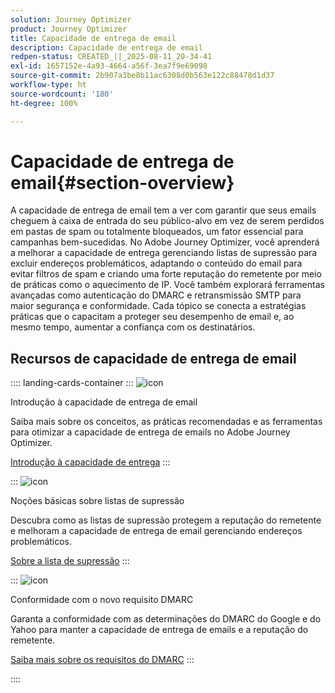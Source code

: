 ```yaml
---
solution: Journey Optimizer
product: Journey Optimizer
title: Capacidade de entrega de email
description: Capacidade de entrega de email
redpen-status: CREATED_||_2025-08-11_20-34-41
exl-id: 1657152e-4a93-4664-a56f-3ea7f9e69098
source-git-commit: 2b907a3be8b11ac6308d0b563e122c88478d1d37
workflow-type: ht
source-wordcount: '180'
ht-degree: 100%

---
```


# Capacidade de entrega de email{#section-overview}

A capacidade de entrega de email tem a ver com garantir que seus emails cheguem à caixa de entrada do seu público-alvo em vez de serem perdidos em pastas de spam ou totalmente bloqueados, um fator essencial para campanhas bem-sucedidas. No Adobe Journey Optimizer, você aprenderá a melhorar a capacidade de entrega gerenciando listas de supressão para excluir endereços problemáticos, adaptando o conteúdo do email para evitar filtros de spam e criando uma forte reputação do remetente por meio de práticas como o aquecimento de IP. Você também explorará ferramentas avançadas como autenticação do DMARC e retransmissão SMTP para maior segurança e conformidade. Cada tópico se conecta a estratégias práticas que o capacitam a proteger seu desempenho de email e, ao mesmo tempo, aumentar a confiança com os destinatários.

## Recursos de capacidade de entrega de email

:::: landing-cards-container
:::
![icon](https://cdn.experienceleague.adobe.com/icons/book.svg)

Introdução à capacidade de entrega de email

Saiba mais sobre os conceitos, as práticas recomendadas e as ferramentas para otimizar a capacidade de entrega de emails no Adobe Journey Optimizer.

[Introdução à capacidade de entrega](../using/reports/deliverability.md)
:::

:::
![icon](https://cdn.experienceleague.adobe.com/icons/list-check.svg)

Noções básicas sobre listas de supressão

Descubra como as listas de supressão protegem a reputação do remetente e melhoram a capacidade de entrega de email gerenciando endereços problemáticos.

[Sobre a lista de supressão](../using/reports/suppression-list.md)
:::

:::
![icon](https://cdn.experienceleague.adobe.com/icons/shield-halved.svg)

Conformidade com o novo requisito DMARC

Garanta a conformidade com as determinações do DMARC do Google e do Yahoo para manter a capacidade de entrega de emails e a reputação do remetente.

[Saiba mais sobre os requisitos do DMARC](../using/configuration/dmarc-record-update.md)
:::

::::
